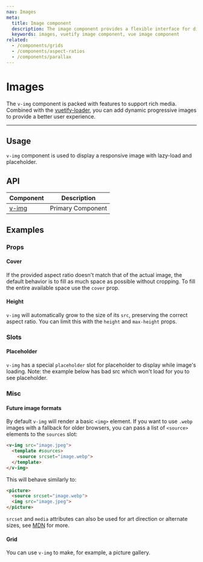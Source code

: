 ```yaml
---
nav: Images
meta:
  title: Image component
  description: The image component provides a flexible interface for displaying different types of images.
  keywords: images, vuetify image component, vue image component
related:
  - /components/grids
  - /components/aspect-ratios
  - /components/parallax
---
```


# Images

The `v-img` component is packed with features to support rich media. Combined with the [vuetify-loader](https://github.com/vuetifyjs/vuetify-loader), you can add dynamic progressive images to provide a better user experience.

----

## Usage

`v-img` component is used to display a responsive image with lazy-load and placeholder.

<usage name="v-img" />

<entry />

## API

| Component | Description |
| - | - |
| [v-img](/api/v-img/) | Primary Component |

<api-inline hide-links />

## Examples

### Props

#### Cover

If the provided aspect ratio doesn't match that of the actual image, the default behavior is to fill as much space as possible without cropping. To fill the entire available space use the `cover` prop.

<example file="v-img/prop-cover" />

#### Height

`v-img` will automatically grow to the size of its `src`, preserving the correct aspect ratio. You can limit this with the `height` and `max-height` props.

<example file="v-img/prop-max-height" />

### Slots

#### Placeholder

`v-img` has a special `placeholder` slot for placeholder to display while image's loading. Note: the example below has bad src which won't load for you to see placeholder.

<example file="v-img/slot-placeholder" />

### Misc

#### Future image formats

By default `v-img` will render a basic `<img>` element. If you want to use `.webp` images with a fallback for older browsers, you can pass a list of `<source>` elements to the `sources` slot:

```html
<v-img src="image.jpeg">
  <template #sources>
    <source srcset="image.webp">
  </template>
</v-img>
```

This will behave similarly to:

```html
<picture>
  <source srcset="image.webp">
  <img src="image.jpeg">
</picture>
```

`srcset` and `media` attributes can also be used for art direction or alternate sizes, see [MDN](https://developer.mozilla.org/en-US/docs/Web/HTML/Element/picture) for more.

#### Grid

You can use `v-img` to make, for example, a picture gallery.

<example file="v-img/misc-grid" />
